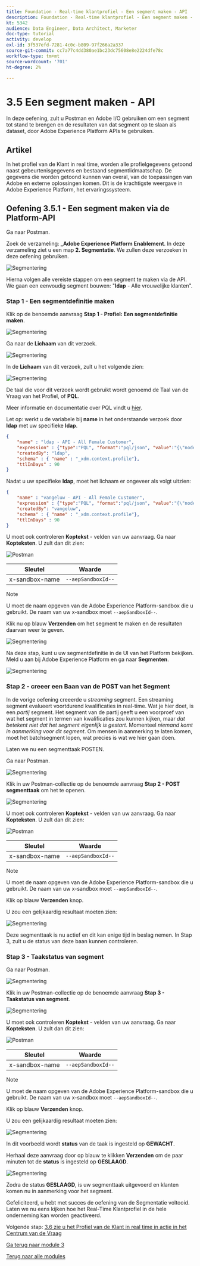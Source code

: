 ```yaml
---
title: Foundation - Real-time klantprofiel - Een segment maken - API
description: Foundation - Real-time klantprofiel - Een segment maken - API
kt: 5342
audience: Data Engineer, Data Architect, Marketer
doc-type: tutorial
activity: develop
exl-id: 3f537efd-7281-4c0c-b809-97f266a2a337
source-git-commit: cc7a77c4dd380ae1bc23dc75608e8e2224dfe78c
workflow-type: tm+mt
source-wordcount: '701'
ht-degree: 2%

---
```


# 3.5 Een segment maken - API

In deze oefening, zult u Postman en Adobe I/O gebruiken om een segment tot stand te brengen en de resultaten van dat segment op te slaan als dataset, door Adobe Experience Platform APIs te gebruiken.

## Artikel

In het profiel van de Klant in real time, worden alle profielgegevens getoond naast gebeurtenisgegevens en bestaand segmentlidmaatschap. De gegevens die worden getoond kunnen van overal, van de toepassingen van Adobe en externe oplossingen komen. Dit is de krachtigste weergave in Adobe Experience Platform, het ervaringssysteem.

## Oefening 3.5.1 - Een segment maken via de Platform-API

Ga naar Postman.

Zoek de verzameling: **_Adobe Experience Platform Enablement**. In deze verzameling ziet u een map **2. Segmentatie**. We zullen deze verzoeken in deze oefening gebruiken.

![Segmentering](./images/pmdtl.png)

Hierna volgen alle vereiste stappen om een segment te maken via de API. We gaan een eenvoudig segment bouwen: &quot;**ldap** - Alle vrouwelijke klanten&quot;.

### Stap 1 - Een segmentdefinitie maken

Klik op de benoemde aanvraag **Stap 1 - Profiel: Een segmentdefinitie maken**.

![Segmentering](./images/s1_call.png)

Ga naar de **Lichaam** van dit verzoek.

![Segmentering](./images/s1_body.png)

In de **Lichaam** van dit verzoek, zult u het volgende zien:

![Segmentering](./images/s1_bodydtl.png)

De taal die voor dit verzoek wordt gebruikt wordt genoemd de Taal van de Vraag van het Profiel, of **PQL**.

Meer informatie en documentatie over PQL vindt u [hier](https://experienceleague.adobe.com/docs/experience-platform/segmentation/pql/overview.html?lang=en).


Let op: werkt u de variabele bij **name** in het onderstaande verzoek door **ldap** met uw specifieke **ldap**.

```json
{
    "name" : "ldap - API - All Female Customer",
    "expression" : {"type":"PQL", "format":"pql/json", "value":"{\"nodeType\":\"fnApply\",\"fnName\":\"in\",\"params\":[{\"nodeType\":\"fieldLookup\",\"fieldName\":\"gender\",\"object\":{\"nodeType\":\"fieldLookup\",\"fieldName\":\"person\",\"object\":{\"nodeType\":\"literal\",\"literalType\":\"XDMObject\",\"value\":\"profile\"}}},{\"literalType\":\"List\",\"nodeType\":\"literal\",\"value\":[\"female\"]}]}"},
    "createdBy": "ldap",
    "schema" : { "name" : "_xdm.context.profile"},
    "ttlInDays" : 90
}
```

Nadat u uw specifieke **ldap**, moet het lichaam er ongeveer als volgt uitzien:

```json
{
    "name" : "vangeluw - API - All Female Customer",
    "expression" : {"type":"PQL", "format":"pql/json", "value":"{\"nodeType\":\"fnApply\",\"fnName\":\"in\",\"params\":[{\"nodeType\":\"fieldLookup\",\"fieldName\":\"gender\",\"object\":{\"nodeType\":\"fieldLookup\",\"fieldName\":\"person\",\"object\":{\"nodeType\":\"literal\",\"literalType\":\"XDMObject\",\"value\":\"profile\"}}},{\"literalType\":\"List\",\"nodeType\":\"literal\",\"value\":[\"female\"]}]}"},
    "createdBy": "vangeluw",
    "schema" : { "name" : "_xdm.context.profile"},
    "ttlInDays" : 90
}
```

U moet ook controleren **Koptekst** - velden van uw aanvraag. Ga naar **Kopteksten**. U zult dan dit zien:

![Postman](./images/s1_h.png)

| Sleutel | Waarde |
| -------------- | ------------------ |
| x-sandbox-name | `--aepSandboxId--` |

>[!NOTE]
>
>U moet de naam opgeven van de Adobe Experience Platform-sandbox die u gebruikt. De naam van uw x-sandbox moet `--aepSandboxId--`.

Klik nu op blauw **Verzenden** om het segment te maken en de resultaten daarvan weer te geven.

![Segmentering](./images/s1_bodydtl_results.png)

Na deze stap, kunt u uw segmentdefinitie in de UI van het Platform bekijken. Meld u aan bij Adobe Experience Platform en ga naar **Segmenten**.

![Segmentering](./images/s1_segmentdef.png)

### Stap 2 - creeer een Baan van de POST van het Segment

In de vorige oefening creeerde u _streaming_ segment. Een streaming segment evalueert voortdurend kwalificaties in real-time. Wat je hier doet, is een _partij_ segment. Het segment van de partij geeft u een voorproef van wat het segment in termen van kwalificaties zou kunnen kijken, maar _dat betekent niet dat het segment eigenlijk is gestart_. Momenteel _niemand komt in aanmerking voor dit segment_. Om mensen in aanmerking te laten komen, moet het batchsegment lopen, wat precies is wat we hier gaan doen.

Laten we nu een segmenttaak POSTEN.

Ga naar Postman.

![Segmentering](./images/pmdtl.png)

Klik in uw Postman-collectie op de benoemde aanvraag **Stap 2 - POST segmenttaak** om het te openen.

![Segmentering](./images/s2_call.png)

U moet ook controleren **Koptekst** - velden van uw aanvraag. Ga naar **Kopteksten**. U zult dan dit zien:

![Postman](./images/s2headers.png)

| Sleutel | Waarde |
| -------------- | ------------------ |
| x-sandbox-name | `--aepSandboxId--` |

>[!NOTE]
>
>U moet de naam opgeven van de Adobe Experience Platform-sandbox die u gebruikt. De naam van uw x-sandbox moet `--aepSandboxId--`.

Klik op blauw **Verzenden** knop.

U zou een gelijkaardig resultaat moeten zien:

![Segmentering](./images/s2_call_response.png)

Deze segmenttaak is nu actief en dit kan enige tijd in beslag nemen. In Stap 3, zult u de status van deze baan kunnen controleren.


### Stap 3 - Taakstatus van segment

Ga naar Postman.

![Segmentering](./images/pmdtl.png)

Klik in uw Postman-collectie op de benoemde aanvraag **Stap 3 - Taakstatus van segment**.

![Segmentering](./images/s3_call.png)

U moet ook controleren **Koptekst** - velden van uw aanvraag. Ga naar **Kopteksten**. U zult dan dit zien:

![Postman](./images/s3headers.png)

| Sleutel | Waarde |
| -------------- | ------------------ |
| x-sandbox-name | `--aepSandboxId--` |

>[!NOTE]
>
>U moet de naam opgeven van de Adobe Experience Platform-sandbox die u gebruikt. De naam van uw x-sandbox moet `--aepSandboxId--`.

Klik op blauw **Verzenden** knop.

U zou een gelijkaardig resultaat moeten zien:

![Segmentering](./images/s3_status.png)

In dit voorbeeld wordt **status** van de taak is ingesteld op **GEWACHT**.

Herhaal deze aanvraag door op blauw te klikken **Verzenden** om de paar minuten tot de **status** is ingesteld op **GESLAAGD**.

![Segmentering](./images/s3_status_succeeded.png)

Zodra de status **GESLAAGD**, is uw segmenttaak uitgevoerd en klanten komen nu in aanmerking voor het segment.

Gefeliciteerd, u hebt met succes de oefening van de Segmentatie voltooid. Laten we nu eens kijken hoe het Real-Time Klantprofiel in de hele onderneming kan worden geactiveerd.

Volgende stap: [3.6 zie u het Profiel van de Klant in real time in actie in het Centrum van de Vraag](./ex6.md)

[Ga terug naar module 3](./real-time-customer-profile.md)

[Terug naar alle modules](../../overview.md)
